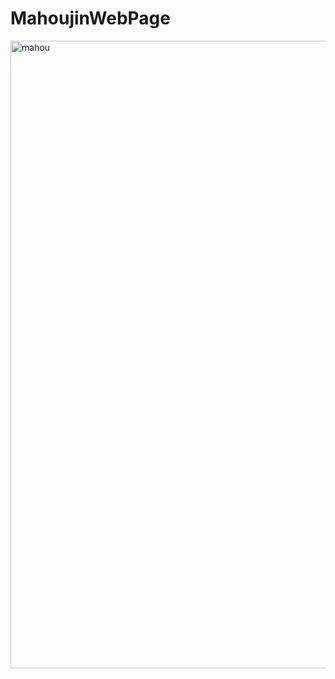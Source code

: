 
# MahoujinWebPage

<img width="1004" alt="mahou" src="https://user-images.githubusercontent.com/32217053/34908733-caab4314-f8d7-11e7-836f-9c937ec31659.png">

